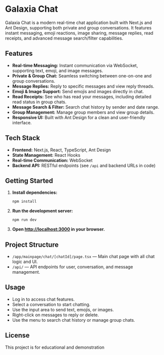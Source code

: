 # Galaxia Chat

Galaxia Chat is a modern real-time chat application built with Next.js and Ant Design, supporting both private and group conversations. It features instant messaging, emoji reactions, image sharing, message replies, read receipts, and advanced message search/filter capabilities.

## Features

- **Real-time Messaging:** Instant communication via WebSocket, supporting text, emoji, and image messages.
- **Private & Group Chat:** Seamless switching between one-on-one and group conversations.
- **Message Replies:** Reply to specific messages and view reply threads.
- **Emoji & Image Support:** Send emojis and images directly in chat.
- **Read Receipts:** See who has read your messages, including detailed read status in group chats.
- **Message Search & Filter:** Search chat history by sender and date range.
- **Group Management:** Manage group members and view group details.
- **Responsive UI:** Built with Ant Design for a clean and user-friendly interface.

## Tech Stack

- **Frontend:** Next.js, React, TypeScript, Ant Design
- **State Management:** React Hooks
- **Real-time Communication:** WebSocket
- **Backend API:** RESTful endpoints (see `/api` and backend URLs in code)

## Getting Started

1. **Install dependencies:**
   ```bash
   npm install
   ```

2. **Run the development server:**
   ```bash
   npm run dev
   ```

3. **Open [http://localhost:3000](http://localhost:3000) in your browser.**

## Project Structure

- `/app/mainpage/chat/[chatId]/page.tsx` — Main chat page with all chat logic and UI.
- `/api/` — API endpoints for user, conversation, and message management.

## Usage

- Log in to access chat features.
- Select a conversation to start chatting.
- Use the input area to send text, emojis, or images.
- Right-click on messages to reply or delete.
- Use the menu to search chat history or manage group chats.

## License

This project is for educational and demonstration
